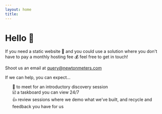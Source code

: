 ```yaml
---
layout: home
title: 
---
```

# Hello 👋

If you need a static website 🚀 and you could use a solution where you don't have to pay a monthly hosting fee 💰 feel free to get in touch!

Shoot us an email at [query@newtonmeters.com](mailto:query@newtonmeters.com)

If we can help, you can expect...

<ul style="list-style-type: none;">
<li>🔎 to meet for an introductory discovery session</li>
<li>☑️ a taskboard you can view 24/7</li>
<li>👍 review sessions where we demo what we've built, and recycle and feedback you have for us</li>
</ul>
